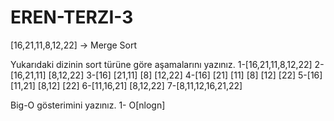 # EREN-TERZI-3

[16,21,11,8,12,22] -> Merge Sort

Yukarıdaki dizinin sort türüne göre aşamalarını yazınız.
1-[16,21,11,8,12,22]
2-[16,21,11] [8,12,22]
3-[16] [21,11] [8] [12,22]
4-[16] [21] [11] [8] [12] [22]
5-[16] [11,21] [8,12] [22]
6-[11,16,21] [8,12,22]
7-[8,11,12,16,21,22]

Big-O gösterimini yazınız.
1- O[nlogn]
